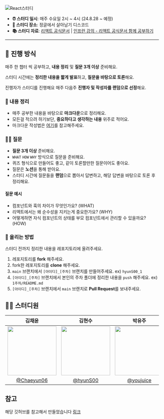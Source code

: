 ![React스터디](https://github.com/user-attachments/assets/603199df-78db-48b9-ad8f-d09d4edc4ea2)

- **⏰ 스터디 일시**: 매주 수요일 2시 ~ 4시 (24.8.28 ~ 예정)
- **🏫 스터디 장소**: 정글에서 살아남기 디스코드
- **📚 스터디 자료**: [리액트 공식문서](https://ko.react.dev/learn) | [인프런 강의 - 리액트 공식문서 함께 공부하기](https://www.inflearn.com/course/%EB%A6%AC%EC%95%A1%ED%8A%B8-%EA%B3%B5%EC%8B%9D%EB%AC%B8%EC%84%9C-%ED%95%A8%EA%BB%98-%EA%B3%B5%EB%B6%80%ED%95%98%EA%B8%B0)

---

## 🚀 진행 방식

매주 한 챕터 씩 공부하고, **내용 정리** 및 **질문 3개 이상** 준비해요.

스터디 시간에는 **정리한 내용을 짧게 발표**하고, **질문을 바탕으로 토론**해요.

진행자가 스터디를 진행해요 매주 다음주 **진행자 및 작성자를 랜덤으로 선정**해요.

### 📝 내용 정리

- 매주 공부한 내용을 바탕으로 **마크다운**으로 정리해요.
- 모든걸 적으려 하기보단, **중요하다고 생각하는 내용** 위주로 적어요.
- 마크다운 작성법은 [여기](https://gist.github.com/ihoneymon/652be052a0727ad59601)를 참고해주세요.

### 🙋‍♂️ 질문

- **질문 3개 이상** 준비해요.
- `WHAT` `HOW` `WHY` 방식으로 질문을 준비해요.
- 퀴즈 형식으로 만들어도 좋고, 같이 토론할만한 질문이어도 좋아요.
- 질문은 **노션**을 통해 받아요.
- 스터디 시간에 질문들을 **랜덤**으로 뽑아서 답변하고, 해당 답변을 바탕으로 토론 후 정리해요.

#### 질문 예시

- 컴포넌트와 훅의 차이가 무엇인가요? (WHAT)
- 리액트에서는 왜 순수성을 지키는게 중요한가요? (WHY)
- 어떻게하면 자식 컴포넌트의 상태를 부모 컴포넌트에서 관리할 수 있을까요? (HOW)

### 📌 올리는 방법

스터디 전까지 정리한 내용을 레포지토리에 올려주세요.

1. 레포지토리를 **fork** 해주세요.
2. fork한 레포지토리를 **clone** 해주세요.
3. `main` 브랜치에서 `[아이디]_[주차]` 브랜치를 만들어주세요. ex) `hyunS00_1`
4. `[아이디]_[주차]` 브랜치에서 본인의 주차 폴더에 정리한 내용을 `push` 해주세요. ex) `1주차/README.md`
5. `[아이디]_[주차]` 브랜치에서 `main` 브랜치로 **Pull Request**를 보내주세요.

## 🏃‍♂️ 스터디원

|                            김채윤                            |                           김현수                           |                           박유주                            |                            차성욱                             |                           황연경                            |
| :----------------------------------------------------------: | :--------------------------------------------------------: | :---------------------------------------------------------: | :-----------------------------------------------------------: | :---------------------------------------------------------: |
| <img width="160px" src="https://github.com/Chaeyun06.png" /> | <img width="160px" src="https://github.com/hyunS00.png" /> | <img width="160px" src="https://github.com/youjuice.png" /> | <img width="160px" src="https://github.com/tjddnr9553.png" /> | <img width="160px" src="https://github.com/yunnn426.png" /> |
|          [@Chaeyun06](https://github.com/Chaeyun06)          |           [@hyunS00](https://github.com/hyunS00)           |          [@youjuice](https://github.com/youjuice)           |         [@tjddnr9553](https://github.com/tjddnr9553)          |          [@yunnn426](https://github.com/yunnn426)           |

## 참고

해당 깃허브를 참고해서 만들었습니다 [링크](https://github.com/GDSC-Gachon/23-24-React-Study)
